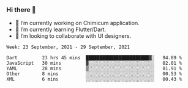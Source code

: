### Hi there 👋

<!--
**devcat37/devcat37** is a ✨ _special_ ✨ repository because its `README.md` (this file) appears on your GitHub profile.-->


- 🔭 I’m currently working on Chimicum application.
- 🌱 I’m currently learning Flutter/Dart.
- 👯 I’m looking to collaborate with UI designers.
<!-- - 🤔 I’m looking for help with ... -->

<!--START_SECTION:waka-->
```text
Week: 23 September, 2021 - 29 September, 2021

Dart         23 hrs 45 mins  ███████████████████████▓░   94.89 % 
JavaScript   30 mins         ▓░░░░░░░░░░░░░░░░░░░░░░░░   02.01 % 
YAML         28 mins         ▒░░░░░░░░░░░░░░░░░░░░░░░░   01.91 % 
Other        8 mins          ░░░░░░░░░░░░░░░░░░░░░░░░░   00.53 % 
XML          6 mins          ░░░░░░░░░░░░░░░░░░░░░░░░░   00.43 % 
```
<!--END_SECTION:waka-->
